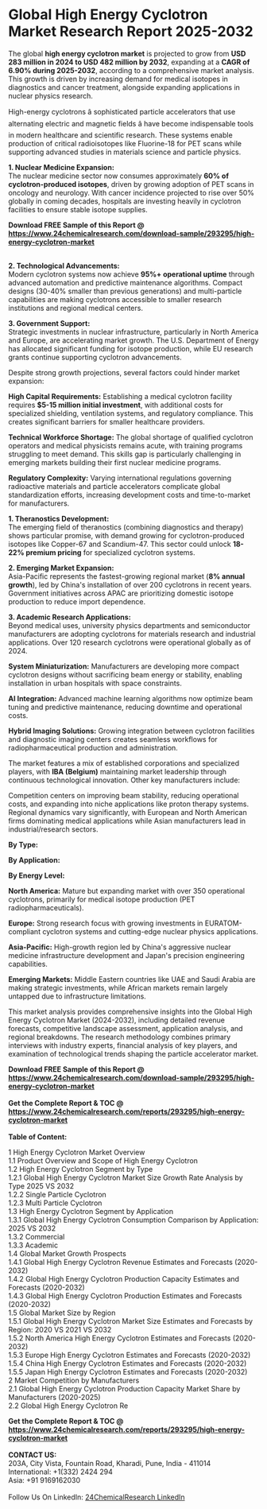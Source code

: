 <h1>Global High Energy Cyclotron Market Research Report 2025-2032</h1><p>The global <strong>high energy cyclotron market</strong> is projected to grow from <strong>USD 283 million in 2024 to USD 482 million by 2032</strong>, expanding at a <strong>CAGR of 6.90% during 2025-2032</strong>, according to a comprehensive market analysis. This growth is driven by increasing demand for medical isotopes in diagnostics and cancer treatment, alongside expanding applications in nuclear physics research.</p><p>High-energy cyclotrons â sophisticated particle accelerators that use alternating electric and magnetic fields â have become indispensable tools in modern healthcare and scientific research. These systems enable production of critical radioisotopes like Fluorine-18 for PET scans while supporting advanced studies in materials science and particle physics.</p><p><strong>1. Nuclear Medicine Expansion:</strong><br>
The nuclear medicine sector now consumes approximately <strong>60% of cyclotron-produced isotopes</strong>, driven by growing adoption of PET scans in oncology and neurology. With cancer incidence projected to rise over 50% globally in coming decades, hospitals are investing heavily in cyclotron facilities to ensure stable isotope supplies.</p><div><b>Download FREE Sample of this Report @ 
            <a href="https://www.24chemicalresearch.com/download-sample/293295/high-energy-cyclotron-market">
            https://www.24chemicalresearch.com/download-sample/293295/high-energy-cyclotron-market</a></b></div><br><p><strong>2. Technological Advancements:</strong><br>
Modern cyclotron systems now achieve <strong>95%+ operational uptime</strong> through advanced automation and predictive maintenance algorithms. Compact designs (30-40% smaller than previous generations) and multi-particle capabilities are making cyclotrons accessible to smaller research institutions and regional medical centers.</p><p><strong>3. Government Support:</strong><br>
Strategic investments in nuclear infrastructure, particularly in North America and Europe, are accelerating market growth. The U.S. Department of Energy has allocated significant funding for isotope production, while EU research grants continue supporting cyclotron advancements.</p><p>Despite strong growth projections, several factors could hinder market expansion:</p><p><strong>High Capital Requirements:</strong> Establishing a medical cyclotron facility requires <strong>$5-15 million initial investment</strong>, with additional costs for specialized shielding, ventilation systems, and regulatory compliance. This creates significant barriers for smaller healthcare providers.</p><p><strong>Technical Workforce Shortage:</strong> The global shortage of qualified cyclotron operators and medical physicists remains acute, with training programs struggling to meet demand. This skills gap is particularly challenging in emerging markets building their first nuclear medicine programs.</p><p><strong>Regulatory Complexity:</strong> Varying international regulations governing radioactive materials and particle accelerators complicate global standardization efforts, increasing development costs and time-to-market for manufacturers.</p><p><strong>1. Theranostics Development:</strong><br>
The emerging field of theranostics (combining diagnostics and therapy) shows particular promise, with demand growing for cyclotron-produced isotopes like Copper-67 and Scandium-47. This sector could unlock <strong>18-22% premium pricing</strong> for specialized cyclotron systems.</p><p><strong>2. Emerging Market Expansion:</strong><br>
Asia-Pacific represents the fastest-growing regional market (<strong>8% annual growth</strong>), led by China's installation of over 200 cyclotrons in recent years. Government initiatives across APAC are prioritizing domestic isotope production to reduce import dependence.</p><p><strong>3. Academic Research Applications:</strong><br>
Beyond medical uses, university physics departments and semiconductor manufacturers are adopting cyclotrons for materials research and industrial applications. Over 120 research cyclotrons were operational globally as of 2024.</p><p><strong>System Miniaturization:</strong> Manufacturers are developing more compact cyclotron designs without sacrificing beam energy or stability, enabling installation in urban hospitals with space constraints.</p><p><strong>AI Integration:</strong> Advanced machine learning algorithms now optimize beam tuning and predictive maintenance, reducing downtime and operational costs.</p><p><strong>Hybrid Imaging Solutions:</strong> Growing integration between cyclotron facilities and diagnostic imaging centers creates seamless workflows for radiopharmaceutical production and administration.</p><p>The market features a mix of established corporations and specialized players, with <strong>IBA (Belgium)</strong> maintaining market leadership through continuous technological innovation. Other key manufacturers include:</p><p>Competition centers on improving beam stability, reducing operational costs, and expanding into niche applications like proton therapy systems. Regional dynamics vary significantly, with European and North American firms dominating medical applications while Asian manufacturers lead in industrial/research sectors.</p><p><strong>By Type:</strong></p><p><strong>By Application:</strong></p><p><strong>By Energy Level:</strong></p><p><strong>North America:</strong> Mature but expanding market with over 350 operational cyclotrons, primarily for medical isotope production (PET radiopharmaceuticals).</p><p><strong>Europe:</strong> Strong research focus with growing investments in EURATOM-compliant cyclotron systems and cutting-edge nuclear physics applications.</p><p><strong>Asia-Pacific:</strong> High-growth region led by China's aggressive nuclear medicine infrastructure development and Japan's precision engineering capabilities.</p><p><strong>Emerging Markets:</strong> Middle Eastern countries like UAE and Saudi Arabia are making strategic investments, while African markets remain largely untapped due to infrastructure limitations.</p><p>This market analysis provides comprehensive insights into the Global High Energy Cyclotron Market (2024-2032), including detailed revenue forecasts, competitive landscape assessment, application analysis, and regional breakdowns. The research methodology combines primary interviews with industry experts, financial analysis of key players, and examination of technological trends shaping the particle accelerator market.</p><div><b>Download FREE Sample of this Report @ 
            <a href="https://www.24chemicalresearch.com/download-sample/293295/high-energy-cyclotron-market">
            https://www.24chemicalresearch.com/download-sample/293295/high-energy-cyclotron-market</a></b></div><br><div><b>Get the Complete Report & TOC @ 
            <a href="https://www.24chemicalresearch.com/reports/293295/high-energy-cyclotron-market">
            https://www.24chemicalresearch.com/reports/293295/high-energy-cyclotron-market</a></b></div><br>
            <b>Table of Content:</b><p>1 High Energy Cyclotron Market Overview<br />
    1.1 Product Overview and Scope of High Energy Cyclotron<br />
    1.2 High Energy Cyclotron Segment by Type<br />
        1.2.1 Global High Energy Cyclotron Market Size Growth Rate Analysis by Type 2025 VS 2032<br />
        1.2.2 Single Particle Cyclotron<br />
        1.2.3 Multi Particle Cyclotron<br />
    1.3 High Energy Cyclotron Segment by Application<br />
        1.3.1 Global High Energy Cyclotron Consumption Comparison by Application: 2025 VS 2032<br />
        1.3.2 Commercial<br />
        1.3.3 Academic<br />
    1.4 Global Market Growth Prospects<br />
        1.4.1 Global High Energy Cyclotron Revenue Estimates and Forecasts (2020-2032)<br />
        1.4.2 Global High Energy Cyclotron Production Capacity Estimates and Forecasts (2020-2032)<br />
        1.4.3 Global High Energy Cyclotron Production Estimates and Forecasts (2020-2032)<br />
    1.5 Global Market Size by Region<br />
        1.5.1 Global High Energy Cyclotron Market Size Estimates and Forecasts by Region: 2020 VS 2021 VS 2032<br />
        1.5.2 North America High Energy Cyclotron Estimates and Forecasts (2020-2032)<br />
        1.5.3 Europe High Energy Cyclotron Estimates and Forecasts (2020-2032)<br />
        1.5.4 China High Energy Cyclotron Estimates and Forecasts (2020-2032)<br />
        1.5.5 Japan High Energy Cyclotron Estimates and Forecasts (2020-2032)<br />
2 Market Competition by Manufacturers<br />
    2.1 Global High Energy Cyclotron Production Capacity Market Share by Manufacturers (2020-2025)<br />
    2.2 Global High Energy Cyclotron Re</p><div><b>Get the Complete Report & TOC @ 
            <a href="https://www.24chemicalresearch.com/reports/293295/high-energy-cyclotron-market">
            https://www.24chemicalresearch.com/reports/293295/high-energy-cyclotron-market</a></b></div><br><b>CONTACT US:</b><br>
            203A, City Vista, Fountain Road, Kharadi, Pune, India - 411014<br>
            International: +1(332) 2424 294<br>
            Asia: +91 9169162030 <br><br>
            Follow Us On LinkedIn: <a href="https://www.linkedin.com/company/24chemicalresearch/">24ChemicalResearch LinkedIn</a>